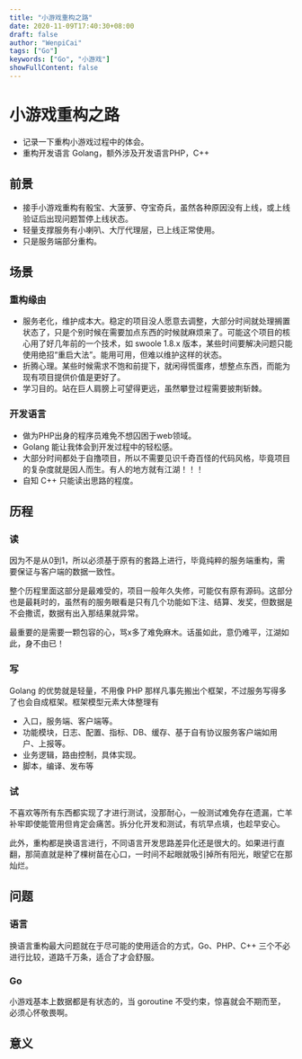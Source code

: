 ```yaml
---
title: "小游戏重构之路"
date: 2020-11-09T17:40:30+08:00
draft: false
author: "WenpiCai"
tags: ["Go"]
keywords: ["Go", "小游戏"]
showFullContent: false
---
```


# 小游戏重构之路

* 记录一下重构小游戏过程中的体会。
* 重构开发语言 Golang，额外涉及开发语言PHP，C++

## 前景

* 接手小游戏重构有骰宝、大菠萝、夺宝奇兵，虽然各种原因没有上线，或上线验证后出现问题暂停上线状态。
* 轻量支撑服务有小喇叭、大厅代理层，已上线正常使用。
* 只是服务端部分重构。

## 场景

### 重构缘由

* 服务老化，维护成本大。稳定的项目没人愿意去调整，大部分时间就处理搁置状态了，只是个别时候在需要加点东西的时候就麻烦来了。可能这个项目的核心用了好几年前的一个技术，如 swoole 1.8.x 版本，某些时间要解决问题只能使用绝招“重启大法”。能用可用，但难以维护这样的状态。
* 折腾心理。某些时候需求不饱和前提下，就闲得慌蛋疼，想整点东西，而能为现有项目提供价值是更好了。
* 学习目的。站在巨人肩膀上可望得更远，虽然攀登过程需要披荆斩棘。

### 开发语言

* 做为PHP出身的程序员难免不想囚困于web领域。
* Golang 能让我体会到开发过程中的轻松感。
* 大部分时间都处于自撸项目，所以不需要见识千奇百怪的代码风格，毕竟项目的复杂度就是因人而生。有人的地方就有江湖！！！
* 自知 C++ 只能读出思路的程度。

## 历程

### 读

因为不是从0到1，所以必须基于原有的套路上进行，毕竟纯粹的服务端重构，需要保证与客户端的数据一致性。

整个历程里面这部分是最难受的，项目一般年久失修，可能仅有原有源码。这部分也是最耗时的，虽然有的服务眼看是只有几个功能如下注、结算、发奖，但数据是不会撒谎，数据有出入那结果就异常。

最重要的是需要一颗包容的心，骂x多了难免麻木。话虽如此，意仍难平，江湖如此，身不由已！

### 写

Golang 的优势就是轻量，不用像 PHP 那样凡事先搬出个框架，不过服务写得多了也会自成框架。框架模型元素大体整理有

* 入口，服务端、客户端等。
* 功能模块，日志、配置、指标、DB、缓存、基于自有协议服务客户端如用户、上报等。
* 业务逻辑，路由控制，具体实现。
* 脚本，编译、发布等

### 试

不喜欢等所有东西都实现了才进行测试，没那耐心，一般测试难免存在遗漏，亡羊补牢即使能管用但肯定会痛苦。拆分化开发和测试，有坑早点填，也趁早安心。

此外，重构都是换语言进行，不同语言开发思路差异化还是很大的。如果进行直翻，那简直就是种了棵树苗在心口，一时间不起眼就吸引掉所有阳光，眼望它在那灿烂。

## 问题

### 语言

换语言重构最大问题就在于尽可能的使用适合的方式，Go、PHP、C++ 三个不必进行比较，道路千万条，适合了才会舒服。

### Go

小游戏基本上数据都是有状态的，当 goroutine 不受约束，惊喜就会不期而至，必须心怀敬畏啊。

## 意义



